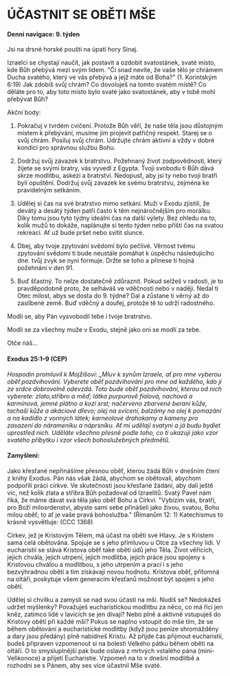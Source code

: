 # ÚČASTNIT SE OBĚTI MŠE

#### Denní navigace: 9. týden

Jsi na drsné horské poušti na úpatí hory Sinaj.

Izraelci se chystají naučít, jak postavit a ozdobit svatostánek, svaté místo, kde Bůh přebývá mezi svým lidem. "Či snad nevíte, že vaše tělo je chrámem Ducha svatého, který ve vás přebývá a jejž máte od Boha?" (1. Korintským 6:19) Jak zdobíš svůj chrám? Co dovoluješ na tomto svatém místě? Co děláte pro to,
aby toto místo bylo svaté jako svatostánek, aby v tobě mohl přebývat Bůh?

Akční body:
1. Pokračuj v tvrdém cvičení.
Protože Bůh věří, že naše těla jsou důstojným místem k přebývání, musíme jim projevit patřičný respekt. Starej se o svůj chrám. Posiluj svůj chrám. Udržujte chrám aktivní a vždy v dobré kondici pro správnou službu Bohu.

2. Dodržuj svůj závazek k bratrstvu.
Požehnaný život zodpovědnosti, který žijete se svými bratry, vás vyvedl z Egypta. Tvoji svobodu ti Bůh dává skrze modlitbu, askezi a bratrství. Nedopusť, aby jsi ty nebo tvoji bratři byli opuštění. Dodržuj svůj závazek ke svému bratrstvu, zejména ke pravidelným setkáním.

3. Udělej si čas na své bratrstvo mimo setkání.
Muži v Exodu zjistili, že devátý a desátý týden patří často k těm nejnáročnějším pro morálku. Díky tomu jsou tyto týdny ideální čas na další výlety. Bez ohledu na to, kolik mužů to dokáže, naplánujte si tento týden nebo příští čas na svatou rekreaci. Ať už bude pršet nebo svítit slunce.

4. Dbej, aby tvoje zpytování svědomí bylo pečlivé.
Věrnost tvému zpytování svědomí ti bude neustále pomáhat k úspěchu následujícího dne. tvůj zvyk se nyní formuje. Držte se toho a přinese ti hojná požehnání v den 91.

5. Buď šťastný.
To nelze dostatečně zdůraznit. Pokud selžeš v radosti, je to pravděpodobně proto, že selháváš ve vděčnosti nebo v naději. Nedal ti Otec milost, abys se dosta do 9. týdne? Dal a zůstane ti věrný až do zaslíbené země. Buď vděčný a doufej, protože tě to udrží radostného.

Modli se, aby Pán vysvobodil tebe i tvoje bratrstvo.

Modli se za všechny muže v Exodu, stejně jako oni se modlí za tebe.

Otče náš...

#### Exodus 25:1–9 (CEP)
*Hospodin promluvil k Mojžíšovi: „Mluv k synům Izraele, ať pro mne vyberou oběť pozdvihování. Vyberete oběť pozdvihování pro mne od každého, kdo ji ze srdce dobrovolně odevzdá. Toto bude oběť pozdvihování, kterou od nich vyberete: zlato,stříbro a měď; látka purpurově fialová, nachová a karmínová, jemné plátno a kozí
srst; načerveno zbarvené beraní kůže, tachaší kůže a akáciové dřevo; olej na svícení, balzámy na olej k pomazání a na kadidlo z vonných látek; karneolové drahokamy a kameny pro zasazení do nárameníku a náprsníku. Ať mi udělají svatyni a já budu bydlet uprostřed nich. Uděláte všechno přesně podle toho, co ti
ukazuji jako vzor svatého příbytku i vzor všech bohoslužebných předmětů.*

#### Zamyšlení:
Jako křesťané nepřinášíme přesnou oběť, kterou žádá Bůh v dnešním čtení z knihy Exodus. Pán nás však žádá, abychom se obětovali, abychom podpořili práci církve. Ve skutečnosti jsou křesťané žádáni, aby dali ještě víc, než kolik zlata a stříbra Bůh požadoval od Izraelitů. Svatý Pavel nám říká, že máme dávat svá těla jako oběť Bohu a Církvi. "Vybízím vás, bratří, pro Boží milosrdenství, abyste sami sebe přinášeli jako živou, svatou, Bohu milou oběť; to ať je vaše pravá bohoslužba." (Římanům 12: 1) Katechismus to krásně vysvětluje: (CCC 1368)

Církev, jež je Kristovým Tělem, má účast na oběti své Hlavy. Je s Kristem sama celá obětována. Spojuje se s jeho přímluvou u Otce za všechny lidi. V eucharistii se stává Kristova oběť také obětí údů jeho Těla. Život věřících, jejich chvála, jejich utrpení, jejich modlitba, jejich práce jsou spojeny s Kristovou chválou
a modlitbou, s jeho utrpením a prací i s jeho bezvýhradnou obětí a tím získávají novou hodnotu. Kristova oběť, přítomná na oltáři, poskytuje všem generacím křesťanů možnost být spojeni s jeho obětí.

Udělej si chvilku a zamysli se nad svou účastí na mši. Nudíš se? Nedokážeš udržet myšlenky? Považuješ eucharistickou modlitbu za něco, co má říci jen kněz, zatímco lidé v lavicích se jen dívají? Nebo plně a aktivně vstupuješ do Kristovy oběti při každé mši? Pokus se naplno vstoupit do mše tím, že se během obětování a eucharistické modlitby (když jsou peníze shromážděny a dary jsou předány) plně nabídneš Kristu. Až přijde čas přijmout eucharistii, budeš připraven vzpomenout si na bolesti Velkého pátku během oběti na oltáři. O to smysluplnější pak bude oslava z mrtvých vstalého pána (mini-Velikonoce) a přijetí Eucharistie. Vzpomeň na to v dnešní modlitbě a rozhodni se s Pánem, aby ses více účastnil Mše svaté.
